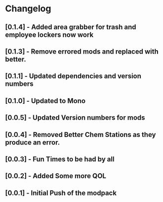# Changelog

## [0.1.4] - Added area grabber for trash and employee lockers now work

## [0.1.3] - Remove errored mods and replaced with better.

## [0.1.1] - Updated dependencies and version numbers

## [0.1.0] - Updated to Mono

## [0.0.5] - Updated Version numbers for mods

## [0.0.4] - Removed Better Chem Stations as they produce an error.

## [0.0.3] - Fun Times to be had by all

## [0.0.2] - Added Some more QOL

## [0.0.1] - Initial Push of the modpack
